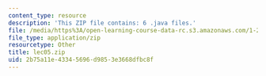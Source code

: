 ```yaml
---
content_type: resource
description: 'This ZIP file contains: 6 .java files.'
file: /media/https%3A/open-learning-course-data-rc.s3.amazonaws.com/1-204-computer-algorithms-in-systems-engineering-spring-2010/2b75a11e43345696d9853e3668dfbc8f_lec05.zip
file_type: application/zip
resourcetype: Other
title: lec05.zip
uid: 2b75a11e-4334-5696-d985-3e3668dfbc8f
---
```


